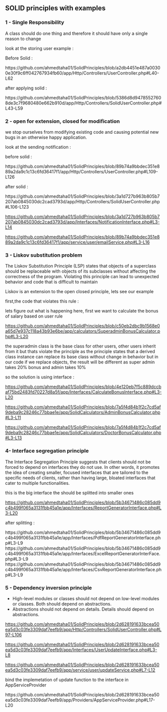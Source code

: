 ## SOLID principles with examples
<h3>1 - Single Responsibility </h3> 
<p>A class should do one thing and therefore it should have only a single reason to change </p>
<p>look at the storing user example : </p>
<p>Before Solid :</p>
https://github.com/ahmedtaha01/SolidPrinciples/blob/a2db4451e487a00300e30f9c6ff042767934fb60/app/Http/Controllers/UserController.php#L40-L62

<p>after applying solid :</p>
https://github.com/ahmedtaha01/SolidPrinciples/blob/5386d8d94785527608de3c7f9680480e662b910d/app/Http/Controllers/SolidUserController.php#L43-L59


<h3>2 - open for extension, closed for modification </h3> 
<p>we stop ourselves from modifying existing code and causing potential new bugs in an otherwise happy application.</p>
<p>look at the sending notification : </p>
<p> before solid : </p>
https://github.com/ahmedtaha01/SolidPrinciples/blob/89b74a9bbdec351e889a2da9c1c13c6fd36417f1/app/Http/Controllers/UserController.php#L109-L126

<p> after solid : </p>
https://github.com/ahmedtaha01/SolidPrinciples/blob/3a1d727b963b805b7207ab0845030dc2cad3793d/app/Http/Controllers/SolidUserController.php#L106-L123

https://github.com/ahmedtaha01/SolidPrinciples/blob/3a1d727b963b805b7207ab0845030dc2cad3793d/app/Interfaces/NotificationInterface.php#L3-L14

https://github.com/ahmedtaha01/SolidPrinciples/blob/89b74a9bbdec351e889a2da9c1c13c6fd36417f1/app/service/user/emailService.php#L3-L16

<h3>3 - Liskov substitution problem </h3> 
<p>The Liskov Substitution Principle (LSP) states that objects of a superclass should be replaceable with objects of its subclasses without affecting the correctness of the program. Violating this principle can lead to unexpected behavior and code that is difficult to maintain</p>
<p>Liskov is an extension to the open closed principle, lets see our example</p>
<p>first,the code that violates this rule : </p>
<p>lets figure out what is happening here, first we want to calculate the bonus of salary based on user rule</p>

https://github.com/ahmedtaha01/SolidPrinciples/blob/c50eb2dbc9b1568e0a65d7e937c118a43b93e6be/app/calculators/SuperadminBonusCalculator.php#L3-L20

<p> the superadmin class is the base class for other users, other users inherit from it but thats violate the principle as the principle states that a derived class instance can replace its base class without change in behavior but in our code if we replace objects, the result will be different as super admin takes 20% bonus and admin takes 10%
<p/>
<p>so the solution is using interface :</p>

https://github.com/ahmedtaha01/SolidPrinciples/blob/4e120eb7f5c889dccbaf75bd2483fd70227d8a5f/app/Interfaces/CalculateBonusInterface.php#L3-L20

https://github.com/ahmedtaha01/SolidPrinciples/blob/7a5f4d84b1f2c7cd5af9deba9c28246c77bbae1e/app/SolidCalculators/AdminBonusCalculator.php#L3-L11

https://github.com/ahmedtaha01/SolidPrinciples/blob/7a5f4d84b1f2c7cd5af9deba9c28246c77bbae1e/app/SolidCalculators/DoctorBonusCalculator.php#L3-L13

<h3>4- Interface segregation principle </h3> 
<p>The Interface Segregation Principle suggests that clients should not be forced to depend on interfaces they do not use. In other words, it promotes the idea of creating smaller, focused interfaces that are tailored to the specific needs of clients, rather than having large, bloated interfaces that cater to multiple functionalities.</p>

<p>this is the big interface the should be splitted into smaller ones</p>

https://github.com/ahmedtaha01/SolidPrinciples/blob/5b34671486c085dd9c4b499f065a3131fbb45a1e/app/Interfaces/ReportGeneratorInterface.php#L3-L20

<p>after splitting :</p>
https://github.com/ahmedtaha01/SolidPrinciples/blob/5b34671486c085dd9c4b499f065a3131fbb45a1e/app/Interfaces/PdfReportGeneratorInterface.php#L3-L9
https://github.com/ahmedtaha01/SolidPrinciples/blob/5b34671486c085dd9c4b499f065a3131fbb45a1e/app/Interfaces/ExcelReportGeneratorInterFace.php#L3-L9
https://github.com/ahmedtaha01/SolidPrinciples/blob/5b34671486c085dd9c4b499f065a3131fbb45a1e/app/Interfaces/CsvReportGeneratorInterface.php#L3-L9

<h3> 5 - Dependency inversion principle </h3>

* High-level modules or classes should not depend on low-level modules or classes. Both should depend on abstractions.
* Abstractions should not depend on details. Details should depend on abstractions.

https://github.com/ahmedtaha01/SolidPrinciples/blob/2d628191633bcea50ea5d3c03fe3309daf7eefb9/app/Http/Controllers/SolidUserController.php#L97-L106

https://github.com/ahmedtaha01/SolidPrinciples/blob/2d628191633bcea50ea5d3c03fe3309daf7eefb9/app/Interfaces/UserUpdateInterface.php#L3-L8

https://github.com/ahmedtaha01/SolidPrinciples/blob/2d628191633bcea50ea5d3c03fe3309daf7eefb9/app/service/user/updateService.php#L7-L12

<p>bind the implemetation of update function to the interface in AppServiceProvider</p>
https://github.com/ahmedtaha01/SolidPrinciples/blob/2d628191633bcea50ea5d3c03fe3309daf7eefb9/app/Providers/AppServiceProvider.php#L17-L20
